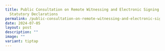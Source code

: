 ```yaml
---
title: Public Consultation on Remote Witnessing and Electronic Signing of
  Statutory Declarations
permalink: /public-consultation-on-remote-witnessing-and-electronic-signing-of-statutory-declarations/
date: 2024-07-05
layout: post
description: ""
image: ""
variant: tiptap
---
```

